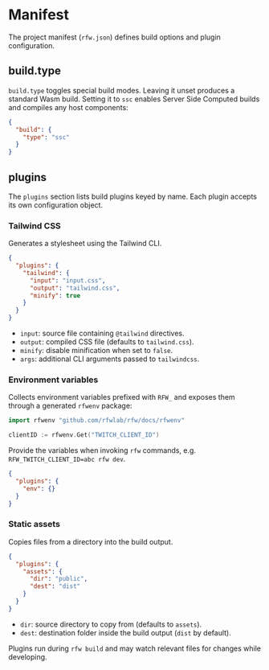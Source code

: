 # Manifest

The project manifest (`rfw.json`) defines build options and plugin configuration.

## build.type

`build.type` toggles special build modes. Leaving it unset produces a standard Wasm build. Setting it to `ssc` enables Server Side Computed builds and compiles any host components:

```json
{
  "build": {
    "type": "ssc"
  }
}
```

## plugins

The `plugins` section lists build plugins keyed by name. Each plugin accepts its own configuration object.

### Tailwind CSS

Generates a stylesheet using the Tailwind CLI.

```json
{
  "plugins": {
    "tailwind": {
      "input": "input.css",
      "output": "tailwind.css",
      "minify": true
    }
  }
}
```

- `input`: source file containing `@tailwind` directives.
- `output`: compiled CSS file (defaults to `tailwind.css`).
- `minify`: disable minification when set to `false`.
- `args`: additional CLI arguments passed to `tailwindcss`.

### Environment variables

Collects environment variables prefixed with `RFW_` and exposes them through a
generated `rfwenv` package:

```go
import rfwenv "github.com/rfwlab/rfw/docs/rfwenv"

clientID := rfwenv.Get("TWITCH_CLIENT_ID")
```

Provide the variables when invoking `rfw` commands, e.g.
`RFW_TWITCH_CLIENT_ID=abc rfw dev`.

```json
{
  "plugins": {
    "env": {}
  }
}
```

### Static assets

Copies files from a directory into the build output.

```json
{
  "plugins": {
    "assets": {
      "dir": "public",
      "dest": "dist"
    }
  }
}
```

- `dir`: source directory to copy from (defaults to `assets`).
- `dest`: destination folder inside the build output (`dist` by default).

Plugins run during `rfw build` and may watch relevant files for changes while developing.

